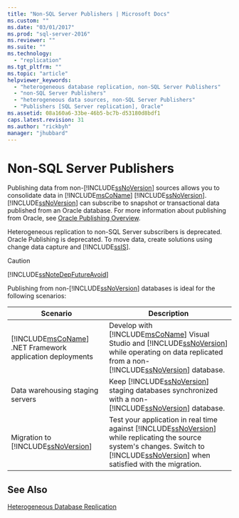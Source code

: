 ```yaml
---
title: "Non-SQL Server Publishers | Microsoft Docs"
ms.custom: ""
ms.date: "03/01/2017"
ms.prod: "sql-server-2016"
ms.reviewer: ""
ms.suite: ""
ms.technology: 
  - "replication"
ms.tgt_pltfrm: ""
ms.topic: "article"
helpviewer_keywords: 
  - "heterogeneous database replication, non-SQL Server Publishers"
  - "non-SQL Server Publishers"
  - "heterogeneous data sources, non-SQL Server Publishers"
  - "Publishers [SQL Server replication], Oracle"
ms.assetid: 08a160a6-33be-46b5-bc7b-d53180d8bdf1
caps.latest.revision: 31
ms.author: "rickbyh"
manager: "jhubbard"
---
```

# Non-SQL Server Publishers
  Publishing data from non-[!INCLUDE[ssNoVersion](../../../a9notintoc/includes/ssnoversion-md.md)] sources allows you to consolidate data in [!INCLUDE[msCoName](../../../a9notintoc/includes/msconame-md.md)] [!INCLUDE[ssNoVersion](../../../a9notintoc/includes/ssnoversion-md.md)]. [!INCLUDE[ssNoVersion](../../../a9notintoc/includes/ssnoversion-md.md)] can subscribe to snapshot or transactional data published from an Oracle database. For more information about publishing from Oracle, see [Oracle Publishing Overview](../../../relational-databases/replication/non-sql/oracle-publishing-overview.md).  
  
 Heterogeneous replication to non-SQL Server subscribers is deprecated. Oracle Publishing is deprecated. To move data, create solutions using change data capture and [!INCLUDE[ssIS](../../../a9retired/includes/ssis-md.md)].  
  
> [!CAUTION]  
>  [!INCLUDE[ssNoteDepFutureAvoid](../../../database-engine/configure/windows/includes/ssnotedepfutureavoid-md.md)]  
  
 Publishing from non-[!INCLUDE[ssNoVersion](../../../a9notintoc/includes/ssnoversion-md.md)] databases is ideal for the following scenarios:  
  
|Scenario|Description|  
|--------------|-----------------|  
|[!INCLUDE[msCoName](../../../a9notintoc/includes/msconame-md.md)] .NET Framework application deployments|Develop with [!INCLUDE[msCoName](../../../a9notintoc/includes/msconame-md.md)] Visual Studio and [!INCLUDE[ssNoVersion](../../../a9notintoc/includes/ssnoversion-md.md)] while operating on data replicated from a non-[!INCLUDE[ssNoVersion](../../../a9notintoc/includes/ssnoversion-md.md)] database.|  
|Data warehousing staging servers|Keep [!INCLUDE[ssNoVersion](../../../a9notintoc/includes/ssnoversion-md.md)] staging databases synchronized with a non-[!INCLUDE[ssNoVersion](../../../a9notintoc/includes/ssnoversion-md.md)] database.|  
|Migration to [!INCLUDE[ssNoVersion](../../../a9notintoc/includes/ssnoversion-md.md)]|Test your application in real time against [!INCLUDE[ssNoVersion](../../../a9notintoc/includes/ssnoversion-md.md)] while replicating the source system's changes. Switch to [!INCLUDE[ssNoVersion](../../../a9notintoc/includes/ssnoversion-md.md)] when satisfied with the migration.|  
  
## See Also  
 [Heterogeneous Database Replication](../../../relational-databases/replication/non-sql/heterogeneous-database-replication.md)  
  
  